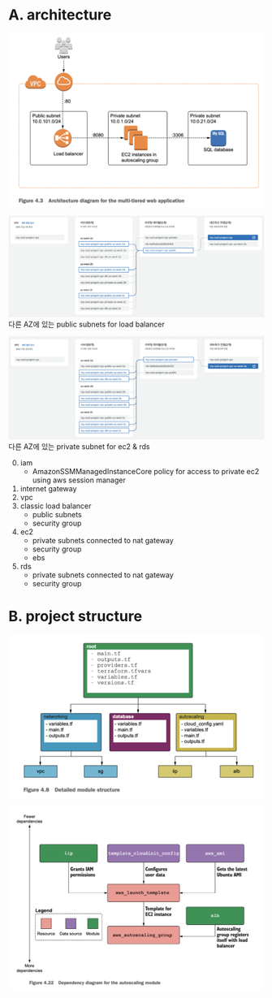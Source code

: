 # A. architecture

![](images/2024-01-02-18-34-59.png)

![](images/2024-01-02-18-38-52.png)
다른 AZ에 있는 public subnets for load balancer

![](images/2024-01-02-18-39-02.png)
다른 AZ에 있는 private subnet for ec2 & rds

0. iam
	- AmazonSSMManagedInstanceCore policy for access to private ec2 using aws session manager
1. internet gateway
2. vpc
3. classic load balancer
	- public subnets
	- security group
4. ec2
	- private subnets connected to nat gateway
	- security group
	- ebs
5. rds
	- private subnets connected to nat gateway
	- security group

# B. project structure

![](images/2024-01-02-18-50-38.png)

![](images/2024-01-02-18-34-23.png)


